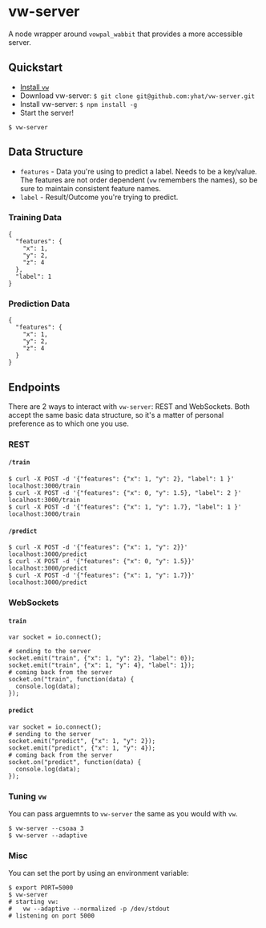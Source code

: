 # vw-server
A node wrapper around `vowpal_wabbit` that provides a more accessible server.

## Quickstart
- [Install `vw`](https://github.com/JohnLangford/vowpal_wabbit/wiki/Tutorial)
- Download vw-server: `$ git clone git@github.com:yhat/vw-server.git`
- Install vw-server: `$ npm install -g`
- Start the server!
```
$ vw-server
```

## Data Structure
- `features` - Data you're using to predict a label. Needs to be a key/value.
The features are not order dependent (`vw` remembers the names), so be sure
to maintain consistent feature names.
- `label` - Result/Outcome you're trying to predict.

### Training Data
```
{
  "features": {
    "x": 1,
    "y": 2,
    "z": 4
  },
  "label": 1
}
```

### Prediction Data
```
{
  "features": {
    "x": 1,
    "y": 2,
    "z": 4
  }
}
```

## Endpoints
There are 2 ways to interact with `vw-server`: REST and WebSockets. Both accept 
the same basic data structure, so it's a matter of personal preference as to 
which one you use.

### REST
#### `/train`
```
$ curl -X POST -d '{"features": {"x": 1, "y": 2}, "label": 1 }' localhost:3000/train
$ curl -X POST -d '{"features": {"x": 0, "y": 1.5}, "label": 2 }' localhost:3000/train
$ curl -X POST -d '{"features": {"x": 1, "y": 1.7}, "label": 1 }' localhost:3000/train
```

#### `/predict`
```
$ curl -X POST -d '{"features": {"x": 1, "y": 2}}' localhost:3000/predict
$ curl -X POST -d '{"features": {"x": 0, "y": 1.5}}' localhost:3000/predict
$ curl -X POST -d '{"features": {"x": 1, "y": 1.7}}' localhost:3000/predict
```

### WebSockets
#### `train`
```
var socket = io.connect();

# sending to the server
socket.emit("train", {"x": 1, "y": 2}, "label": 0});
socket.emit("train", {"x": 1, "y": 4}, "label": 1});
# coming back from the server
socket.on("train", function(data) {
  console.log(data);
});
```
#### `predict`
```
var socket = io.connect();
# sending to the server
socket.emit("predict", {"x": 1, "y": 2});
socket.emit("predict", {"x": 1, "y": 4});
# coming back from the server
socket.on("predict", function(data) {
  console.log(data);
});
```

### Tuning `vw`
You can pass arguemnts to `vw-server` the same as you would with `vw`.

```
$ vw-server --csoaa 3
$ vw-server --adaptive
```

### Misc
You can set the port by using an environment variable:
```
$ export PORT=5000
$ vw-server
# starting vw:
#   vw --adaptive --normalized -p /dev/stdout
# listening on port 5000
```

